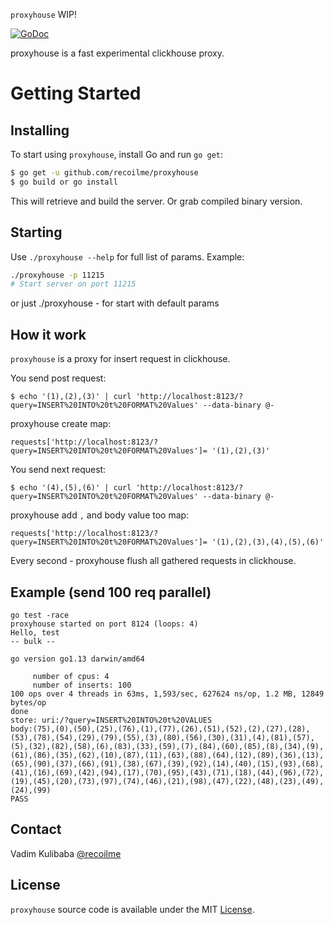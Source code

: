 

`proxyhouse` WIP!

[![GoDoc](https://img.shields.io/badge/api-reference-blue.svg?style=flat-square)](https://godoc.org/github.com/recoilme/proxyhouse)

proxyhouse is a fast experimental clickhouse proxy.


# Getting Started

## Installing

To start using `proxyhouse`, install Go and run `go get`:

```sh
$ go get -u github.com/recoilme/proxyhouse
$ go build or go install
```

This will retrieve and build the server. Or grab compiled binary version.

## Starting

Use `./proxyhouse --help` for full list of params. Example:

```sh
./proxyhouse -p 11215
# Start server on port 11215
```

or just ./proxyhouse - for start with default params

## How it work

`proxyhouse` is a proxy for insert request in clickhouse.

You send post request:


```$ echo '(1),(2),(3)' | curl 'http://localhost:8123/?query=INSERT%20INTO%20t%20FORMAT%20Values' --data-binary @-```


proxyhouse create map:

`requests['http://localhost:8123/?query=INSERT%20INTO%20t%20FORMAT%20Values']= '(1),(2),(3)'`


You send next request:

```$ echo '(4),(5),(6)' | curl 'http://localhost:8123/?query=INSERT%20INTO%20t%20FORMAT%20Values' --data-binary @-```


proxyhouse add `,` and body value too map:


`requests['http://localhost:8123/?query=INSERT%20INTO%20t%20FORMAT%20Values']= '(1),(2),(3),(4),(5),(6)'`

Every second - proxyhouse flush all gathered requests in clickhouse.

## Example (send 100 req parallel)

```
go test -race
proxyhouse started on port 8124 (loops: 4)
Hello, test
-- bulk --

go version go1.13 darwin/amd64

     number of cpus: 4
     number of inserts: 100
100 ops over 4 threads in 63ms, 1,593/sec, 627624 ns/op, 1.2 MB, 12849 bytes/op
done
store: uri:/?query=INSERT%20INTO%20t%20VALUES
body:(75),(0),(50),(25),(76),(1),(77),(26),(51),(52),(2),(27),(28),(53),(78),(54),(29),(79),(55),(3),(80),(56),(30),(31),(4),(81),(57),(5),(32),(82),(58),(6),(83),(33),(59),(7),(84),(60),(85),(8),(34),(9),(61),(86),(35),(62),(10),(87),(11),(63),(88),(64),(12),(89),(36),(13),(65),(90),(37),(66),(91),(38),(67),(39),(92),(14),(40),(15),(93),(68),(41),(16),(69),(42),(94),(17),(70),(95),(43),(71),(18),(44),(96),(72),(19),(45),(20),(73),(97),(74),(46),(21),(98),(47),(22),(48),(23),(49),(24),(99)
PASS
```

## Contact

Vadim Kulibaba [@recoilme](https://github.com/recoilme)

## License

`proxyhouse` source code is available under the MIT [License](/LICENSE).


